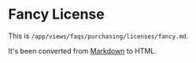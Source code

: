 # Fancy License

This is `/app/views/faqs/purchasing/licenses/fancy.md`.

It's been converted from [Markdown](http://daringfireball.net/projects/markdown/) to HTML.